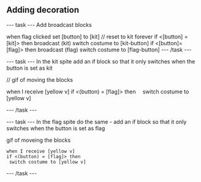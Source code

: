 ## Adding decoration

--- task ---
Add broadcast blocks 

when flag clicked
set [button] to [kit] // reset to kit
forever
if <[button] = [kit]> then
broadcast (kit)
switch costume to [kit-button]
if <[button]=[flag]> then
broadcast (flag)
switch costume to [flag-button]
--- /task ---


--- task ---
In the kit spite add an if block so that it only switches when the button is set as kit

// gif of moving the blocks

when I receive [yellow v]
if <(button) = [flag]> then
 switch costume to [yellow v]

--- /task ---

--- task ---
In the flag spite do the same - add an if block so that it only switches when the button is set as flag

gif of moveing the blocks

```blocks3
when I receive [yellow v]
if <(button) = [flag]> then
 switch costume to [yellow v]
```

--- /task ---

